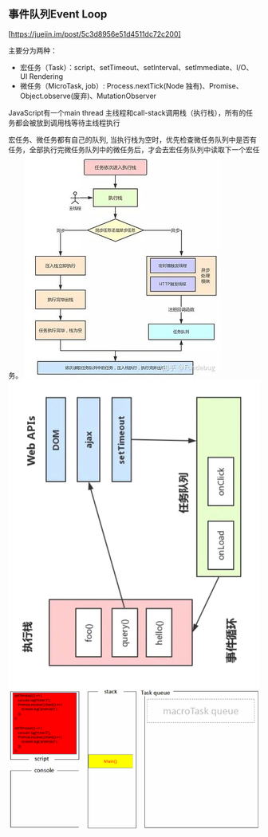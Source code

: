 ## 事件队列Event Loop

[https://juejin.im/post/5c3d8956e51d4511dc72c200]

主要分为两种：

* 宏任务（Task）：script、setTimeout、setInterval、setImmediate、I/O、UI Rendering
* 微任务（MicroTask, job）: Process.nextTick(Node 独有)、Promise、Object.observe(废弃)、MutationObserver

JavaScript有一个main thread 主线程和call-stack调用栈（执行栈），所有的任务都会被放到调用栈等待主线程执行

宏任务、微任务都有自己的队列, 当执行栈为空时，优先检查微任务队列中是否有任务，全部执行完微任务队列中的微任务后，才会去宏任务队列中读取下一个宏任务。
![tcp](./img/el3.jpg)
![tcp](./img/event&#32;loop1.jpg)
![tcp](./img/eventloop2.png)